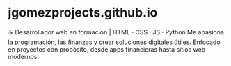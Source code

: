 # jgomezprojects.github.io
☕ Desarrollador web en formación | HTML · CSS · JS · Python Me apasiona la programación, las finanzas y crear soluciones digitales útiles. Enfocado en proyectos con propósito, desde apps financieras hasta sitios web modernos.
